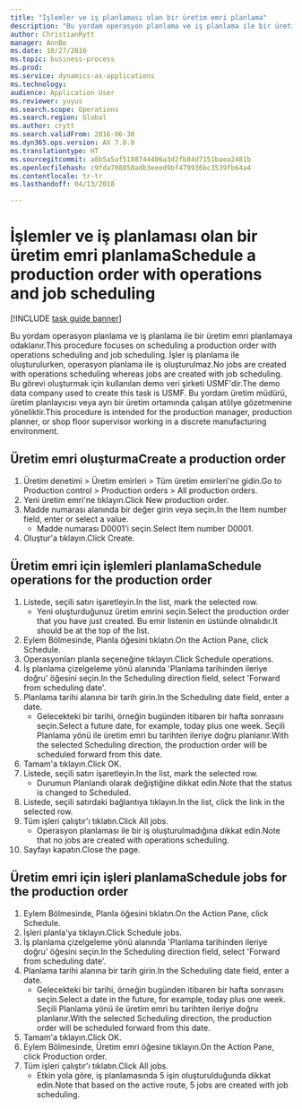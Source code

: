 ```yaml
--- 
title: "İşlemler ve iş planlaması olan bir üretim emri planlama"
description: "Bu yordam operasyon planlama ve iş planlama ile bir üretim emri planlamaya odaklanır."
author: ChristianRytt
manager: AnnBe
ms.date: 10/27/2016
ms.topic: business-process
ms.prod: 
ms.service: dynamics-ax-applications
ms.technology: 
audience: Application User
ms.reviewer: yuyus
ms.search.scope: Operations
ms.search.region: Global
ms.author: crytt
ms.search.validFrom: 2016-06-30
ms.dyn365.ops.version: AX 7.0.0
ms.translationtype: HT
ms.sourcegitcommit: a8b5a5af5108744406a3d2fb84d7151baea2481b
ms.openlocfilehash: c9fda708858adb3eeed9bf479936bc3539fb64a4
ms.contentlocale: tr-tr
ms.lasthandoff: 04/13/2018

---
```

# <a name="schedule-a-production-order-with-operations-and-job-scheduling"></a><span data-ttu-id="8dad5-103">İşlemler ve iş planlaması olan bir üretim emri planlama</span><span class="sxs-lookup"><span data-stu-id="8dad5-103">Schedule a production order with operations and job scheduling</span></span>

[!INCLUDE [task guide banner](../../includes/task-guide-banner.md)]

<span data-ttu-id="8dad5-104">Bu yordam operasyon planlama ve iş planlama ile bir üretim emri planlamaya odaklanır.</span><span class="sxs-lookup"><span data-stu-id="8dad5-104">This procedure focuses on scheduling a production order with operations scheduling and job scheduling.</span></span> <span data-ttu-id="8dad5-105">İşler iş planlama ile oluşturulurken, operasyon planlama ile iş oluşturulmaz.</span><span class="sxs-lookup"><span data-stu-id="8dad5-105">No jobs are created with operations scheduling whereas jobs are created with job scheduling.</span></span> <span data-ttu-id="8dad5-106">Bu görevi oluşturmak için kullanılan demo veri şirketi USMF'dir.</span><span class="sxs-lookup"><span data-stu-id="8dad5-106">The demo data company used to create this task is USMF.</span></span> <span data-ttu-id="8dad5-107">Bu yordam üretim müdürü, üretim planlayıcısı veya ayrı bir üretim ortamında çalışan atölye gözetmenine yöneliktir.</span><span class="sxs-lookup"><span data-stu-id="8dad5-107">This procedure is intended for the production manager, production planner, or shop floor supervisor working in a discrete manufacturing environment.</span></span>


## <a name="create-a-production-order"></a><span data-ttu-id="8dad5-108">Üretim emri oluşturma</span><span class="sxs-lookup"><span data-stu-id="8dad5-108">Create a production order</span></span>
1. <span data-ttu-id="8dad5-109">Üretim denetimi > Üretim emirleri > Tüm üretim emirleri'ne gidin.</span><span class="sxs-lookup"><span data-stu-id="8dad5-109">Go to Production control > Production orders > All production orders.</span></span>
2. <span data-ttu-id="8dad5-110">Yeni üretim emri'ne tıklayın.</span><span class="sxs-lookup"><span data-stu-id="8dad5-110">Click New production order.</span></span>
3. <span data-ttu-id="8dad5-111">Madde numarası alanında bir değer girin veya seçin.</span><span class="sxs-lookup"><span data-stu-id="8dad5-111">In the Item number field, enter or select a value.</span></span>
    * <span data-ttu-id="8dad5-112">Madde numarası D0001'i seçin.</span><span class="sxs-lookup"><span data-stu-id="8dad5-112">Select Item number D0001.</span></span>  
4. <span data-ttu-id="8dad5-113">Oluştur'a tıklayın.</span><span class="sxs-lookup"><span data-stu-id="8dad5-113">Click Create.</span></span>

## <a name="schedule-operations-for-the-production-order"></a><span data-ttu-id="8dad5-114">Üretim emri için işlemleri planlama</span><span class="sxs-lookup"><span data-stu-id="8dad5-114">Schedule operations for the production order</span></span>
1. <span data-ttu-id="8dad5-115">Listede, seçili satırı işaretleyin.</span><span class="sxs-lookup"><span data-stu-id="8dad5-115">In the list, mark the selected row.</span></span>
    * <span data-ttu-id="8dad5-116">Yeni oluşturduğunuz üretim emrini seçin.</span><span class="sxs-lookup"><span data-stu-id="8dad5-116">Select the production order that you have just created.</span></span> <span data-ttu-id="8dad5-117">Bu emir listenin en üstünde olmalıdır.</span><span class="sxs-lookup"><span data-stu-id="8dad5-117">It should be at the top of the list.</span></span>      
2. <span data-ttu-id="8dad5-118">Eylem Bölmesinde, Planla öğesini tıklatın.</span><span class="sxs-lookup"><span data-stu-id="8dad5-118">On the Action Pane, click Schedule.</span></span>
3. <span data-ttu-id="8dad5-119">Operasyonları planla seçeneğine tıklayın.</span><span class="sxs-lookup"><span data-stu-id="8dad5-119">Click Schedule operations.</span></span>
4. <span data-ttu-id="8dad5-120">İş planlama çizelgeleme yönü alanında 'Planlama tarihinden ileriye doğru' öğesini seçin.</span><span class="sxs-lookup"><span data-stu-id="8dad5-120">In the Scheduling direction field, select 'Forward from scheduling date'.</span></span>
5. <span data-ttu-id="8dad5-121">Planlama tarihi alanına bir tarih girin.</span><span class="sxs-lookup"><span data-stu-id="8dad5-121">In the Scheduling date field, enter a date.</span></span>
    * <span data-ttu-id="8dad5-122">Gelecekteki bir tarihi, örneğin bugünden itibaren bir hafta sonrasını seçin.</span><span class="sxs-lookup"><span data-stu-id="8dad5-122">Select a future date, for example, today plus one week.</span></span> <span data-ttu-id="8dad5-123">Seçili Planlama yönü ile üretim emri bu tarihten ileriye doğru planlanır.</span><span class="sxs-lookup"><span data-stu-id="8dad5-123">With the selected Scheduling direction, the production order will be scheduled forward from this date.</span></span>  
6. <span data-ttu-id="8dad5-124">Tamam'a tıklayın.</span><span class="sxs-lookup"><span data-stu-id="8dad5-124">Click OK.</span></span>
7. <span data-ttu-id="8dad5-125">Listede, seçili satırı işaretleyin.</span><span class="sxs-lookup"><span data-stu-id="8dad5-125">In the list, mark the selected row.</span></span>
    * <span data-ttu-id="8dad5-126">Durumun Planlandı olarak değiştiğine dikkat edin.</span><span class="sxs-lookup"><span data-stu-id="8dad5-126">Note that the status is changed to Scheduled.</span></span>  
8. <span data-ttu-id="8dad5-127">Listede, seçili satırdaki bağlantıya tıklayın.</span><span class="sxs-lookup"><span data-stu-id="8dad5-127">In the list, click the link in the selected row.</span></span>
9. <span data-ttu-id="8dad5-128">Tüm işleri çalıştır'ı tıklatın.</span><span class="sxs-lookup"><span data-stu-id="8dad5-128">Click All jobs.</span></span>
    * <span data-ttu-id="8dad5-129">Operasyon planlaması ile bir iş oluşturulmadığına dikkat edin.</span><span class="sxs-lookup"><span data-stu-id="8dad5-129">Note that no jobs are created with operations scheduling.</span></span>  
10. <span data-ttu-id="8dad5-130">Sayfayı kapatın.</span><span class="sxs-lookup"><span data-stu-id="8dad5-130">Close the page.</span></span>

## <a name="schedule-jobs-for-the-production-order"></a><span data-ttu-id="8dad5-131">Üretim emri için işleri planlama</span><span class="sxs-lookup"><span data-stu-id="8dad5-131">Schedule jobs for the production order</span></span>
1. <span data-ttu-id="8dad5-132">Eylem Bölmesinde, Planla öğesini tıklatın.</span><span class="sxs-lookup"><span data-stu-id="8dad5-132">On the Action Pane, click Schedule.</span></span>
2. <span data-ttu-id="8dad5-133">İşleri planla'ya tıklayın.</span><span class="sxs-lookup"><span data-stu-id="8dad5-133">Click Schedule jobs.</span></span>
3. <span data-ttu-id="8dad5-134">İş planlama çizelgeleme yönü alanında 'Planlama tarihinden ileriye doğru' öğesini seçin.</span><span class="sxs-lookup"><span data-stu-id="8dad5-134">In the Scheduling direction field, select 'Forward from scheduling date'.</span></span>
4. <span data-ttu-id="8dad5-135">Planlama tarihi alanına bir tarih girin.</span><span class="sxs-lookup"><span data-stu-id="8dad5-135">In the Scheduling date field, enter a date.</span></span>
    * <span data-ttu-id="8dad5-136">Gelecekteki bir tarihi, örneğin bugünden itibaren bir hafta sonrasını seçin.</span><span class="sxs-lookup"><span data-stu-id="8dad5-136">Select a date in the future, for example, today plus one week.</span></span> <span data-ttu-id="8dad5-137">Seçili Planlama yönü ile üretim emri bu tarihten ileriye doğru planlanır.</span><span class="sxs-lookup"><span data-stu-id="8dad5-137">With the selected Scheduling direction, the production order will be scheduled forward from this date.</span></span>  
5. <span data-ttu-id="8dad5-138">Tamam'a tıklayın.</span><span class="sxs-lookup"><span data-stu-id="8dad5-138">Click OK.</span></span>
6. <span data-ttu-id="8dad5-139">Eylem Bölmesinde, Üretim emri öğesine tıklayın.</span><span class="sxs-lookup"><span data-stu-id="8dad5-139">On the Action Pane, click Production order.</span></span>
7. <span data-ttu-id="8dad5-140">Tüm işleri çalıştır'ı tıklatın.</span><span class="sxs-lookup"><span data-stu-id="8dad5-140">Click All jobs.</span></span>
    * <span data-ttu-id="8dad5-141">Etkin yola göre, iş planlamasında 5 işin oluşturulduğunda dikkat edin.</span><span class="sxs-lookup"><span data-stu-id="8dad5-141">Note that based on the active route, 5 jobs are created with job scheduling.</span></span>  


